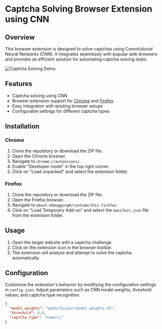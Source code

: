 # Captcha Solving Browser Extension using CNN

## Overview

This browser extension is designed to solve captchas using Convolutional Neural Networks (CNN). It integrates seamlessly with popular web browsers and provides an efficient solution for automating captcha solving tasks.

![Captcha Solving Demo](demo.gif)

## Features

- Captcha solving using CNN
- Browser extension support for [Chrome](https://www.google.com/chrome/) and [Firefox](https://www.mozilla.org/firefox/)
- Easy integration with existing browser setups
- Configurable settings for different captcha types

## Installation

### Chrome

1. Clone the repository or download the ZIP file.
2. Open the Chrome browser.
3. Navigate to `chrome://extensions/`.
4. Enable "Developer mode" in the top right corner.
5. Click on "Load unpacked" and select the extension folder.

### Firefox

1. Clone the repository or download the ZIP file.
2. Open the Firefox browser.
3. Navigate to `about:debugging#/runtime/this-firefox`.
4. Click on "Load Temporary Add-on" and select the `manifest.json` file from the extension folder.

## Usage

1. Open the target website with a captcha challenge.
2. Click on the extension icon in the browser toolbar.
3. The extension will analyze and attempt to solve the captcha automatically.

## Configuration

Customize the extension's behavior by modifying the configuration settings in `config.json`. Adjust parameters such as CNN model weights, threshold values, and captcha type recognition.

```json
{
  "model_weights": "path/to/your/model_weights.h5",
  "threshold": 0.8,
  "captcha_type": "numeric"
}
